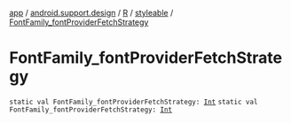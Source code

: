 [app](../../../index.md) / [android.support.design](../../index.md) / [R](../index.md) / [styleable](index.md) / [FontFamily_fontProviderFetchStrategy](.)

# FontFamily_fontProviderFetchStrategy

`static val FontFamily_fontProviderFetchStrategy: `[`Int`](https://kotlinlang.org/api/latest/jvm/stdlib/kotlin/-int/index.html)
`static val FontFamily_fontProviderFetchStrategy: `[`Int`](https://kotlinlang.org/api/latest/jvm/stdlib/kotlin/-int/index.html)